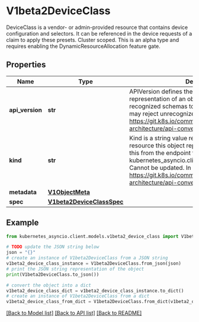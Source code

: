 # V1beta2DeviceClass

DeviceClass is a vendor- or admin-provided resource that contains device configuration and selectors. It can be referenced in the device requests of a claim to apply these presets. Cluster scoped.  This is an alpha type and requires enabling the DynamicResourceAllocation feature gate.

## Properties

Name | Type | Description | Notes
------------ | ------------- | ------------- | -------------
**api_version** | **str** | APIVersion defines the versioned schema of this representation of an object. Servers should convert recognized schemas to the latest internal value, and may reject unrecognized values. More info: https://git.k8s.io/community/contributors/devel/sig-architecture/api-conventions.md#resources | [optional] 
**kind** | **str** | Kind is a string value representing the REST resource this object represents. Servers may infer this from the endpoint the kubernetes_asyncio.client submits requests to. Cannot be updated. In CamelCase. More info: https://git.k8s.io/community/contributors/devel/sig-architecture/api-conventions.md#types-kinds | [optional] 
**metadata** | [**V1ObjectMeta**](V1ObjectMeta.md) |  | [optional] 
**spec** | [**V1beta2DeviceClassSpec**](V1beta2DeviceClassSpec.md) |  | 

## Example

```python
from kubernetes_asyncio.client.models.v1beta2_device_class import V1beta2DeviceClass

# TODO update the JSON string below
json = "{}"
# create an instance of V1beta2DeviceClass from a JSON string
v1beta2_device_class_instance = V1beta2DeviceClass.from_json(json)
# print the JSON string representation of the object
print(V1beta2DeviceClass.to_json())

# convert the object into a dict
v1beta2_device_class_dict = v1beta2_device_class_instance.to_dict()
# create an instance of V1beta2DeviceClass from a dict
v1beta2_device_class_from_dict = V1beta2DeviceClass.from_dict(v1beta2_device_class_dict)
```
[[Back to Model list]](../README.md#documentation-for-models) [[Back to API list]](../README.md#documentation-for-api-endpoints) [[Back to README]](../README.md)


